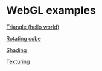 # WebGL examples

[Triangle (hello world)](https://damdoy.github.io/webgl-examples/triangle/triangle.html)

[Rotating cube](https://damdoy.github.io/webgl-examples/cube_rotation/cube_rotation.html)

[Shading](https://damdoy.github.io/webgl-examples/shading/shading.html)

[Texturing](https://damdoy.github.io/webgl-examples/texturing/texturing.html)